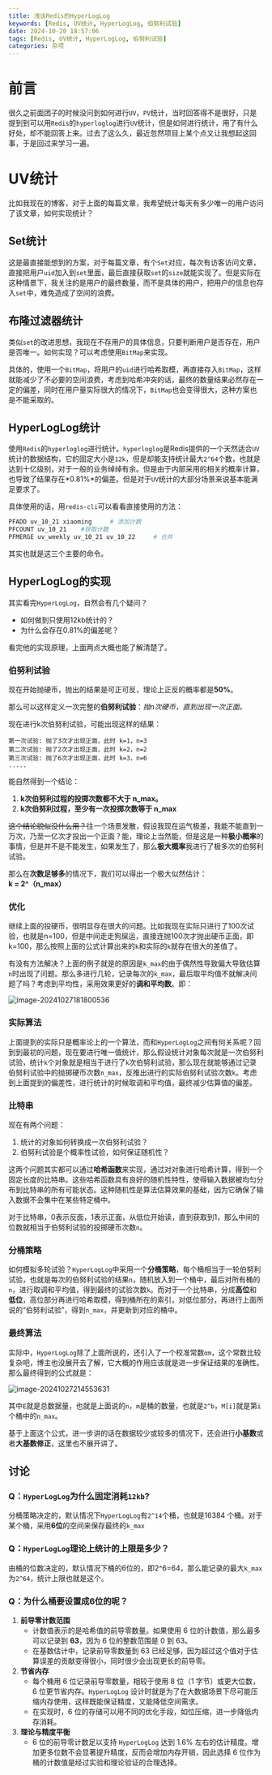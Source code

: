 ```yaml
---
title: 浅谈Redis的HyperLogLog
keywords: [Redis, UV统计, HyperLogLog, 伯努利试验]
date: 2024-10-20 18:57:06
tags: [Redis, UV统计, HyperLogLog, 伯努利试验]
categories: 杂项
---
```


# 前言

很久之前面团子的时候没问到如何进行`UV`，`PV`统计，当时回答得不是很好，只是提到到可以用`Redis`的`hyperloglog`进行`UV`统计，但是如何进行统计，用了有什么好处，却不能回答上来。过去了这么久，最近忽然项目上某个点又让我想起这回事，于是回过来学习一遍。

# UV统计

比如我现在的博客，对于上面的每篇文章，我希望统计每天有多少唯一的用户访问了该文章，如何实现统计？

## Set统计

这是最直接能想到的方案，对于每篇文章，有个`Set`对应，每次有访客访问文章，直接把用户`uid`加入到`set`里面，最后直接获取`set`的`size`就能实现了。但是实际在这种情景下，我关注的是用户的最终数量，而不是具体的用户，把用户的信息也存入`set`中，难免造成了空间的浪费。

## 布隆过滤器统计

类似`set`的改进思想，我现在不存用户的具体信息，只要判断用户是否存在，用户是否唯一。如何实现？可以考虑使用`BitMap`来实现。

具体的，使用一个`BitMap`，将用户的`uid`进行哈希取模，再直接存入`BitMap`，这样就能减少了不必要的空间浪费，考虑到哈希冲突的话，最终的数量结果必然存在一定的偏差，同时在用户量实际很大的情况下，`BitMap`也会变得很大，这种方案也是不能采取的。

## HyperLogLog统计

使用`Redis`的`hyperloglog`进行统计。`hyperloglog`是Redis提供的一个天然适合`UV`统计的数据结构，它的固定大小是`12k`，但是却能支持统计最大`2^64`个数，也就是达到十亿级别，对于一般的业务绰绰有余。但是由于内部采用的相关的概率计算，也导致了结果存在*0.81%*的偏差。但是对于`UV`统计的大部分场景来说基本能满足要求了。

具体使用的话，用`redis-cli`可以看看直接使用的方法：

```bash
PFADD uv_10_21 xiaoming		# 添加计数
PFCOUNT uv_10_21	#获取计数
PFMERGE uv_weekly uv_10_21 uv_10_22 	# 合并
```

其实也就是这三个主要的命令。

## HyperLogLog的实现

其实看完`HyperLogLog`，自然会有几个疑问？

- 如何做到只使用12kb统计的？
- 为什么会存在0.81%的偏差呢？

看完他的实现原理，上面两点大概也能了解清楚了。

### 伯努利试验

现在开始抛硬币，抛出的结果是可正可反，理论上正反的概率都是**50%**。

那么可以这样定义一次完整的**伯努利试验**：*抛n次硬币，直到出现一次正面。*

现在进行k次伯努利试验，可能出现这样的结果：

```
第一次试验: 抛了3次才出现正面，此时 k=1，n=3
第二次试验: 抛了2次才出现正面，此时 k=2，n=2
第三次试验: 抛了6次才出现正面，此时 k=3，n=6
.....
```

能自然得到一个结论：

1. **k次伯努利过程的投掷次数都不大于 n_max。**
2. **k次伯努利过程，至少有一次投掷次数等于 n_max**

~~这个结论貌似没什么用？~~往一个场景发散，假设我现在运气极差，我能不能直到一万次，乃至一亿次才投出一个正面？能，理论上当然能，但是这是一种**极小概率**的事情，但是并不是不能发生，如果发生了，那么**极大概率**我进行了极多次的伯努利试验。

那么在**次数足够多**的情况下，我们可以得出一个极大似然估计：**k = 2^（n_max）**

### 优化

继续上面的投硬币，很明显存在很大的问题。比如我现在实际只进行了100次试验，也就是n=100，但是中间走走狗屎运，直接连抛100次才抛出硬币正面，即k=100，那么按照上面的公式计算出来的`k`和实际的`k`就存在很大的差值了。

有没有方法解决？上面的例子就是的原因是`k_max`的由于偶然性导致偏大导致估算`n`时出现了问题。那么多进行几轮，记录每次的`k_max`，最后取平均值不就解决问题了吗？考虑到平均性，采用效果更好的**调和平均数**。即：

![image-20241027181800536](C:\Users\xiao\AppData\Roaming\Typora\typora-user-images\image-20241027181800536.png)

### 实际算法

上面提到的实际只是概率论上的一个算法，而和`HyperLogLog`之间有何关系呢？回到到最初的问题，现在要进行唯一值统计，那么假设统计对象每次就是一次伯努利试验，统计`k`个对象就是相当于进行了`k`次伯努利试验，那么现在就能够通过记录伯努利试验中的抛掷硬币次数`n_max`，反推出进行的实际伯努利试验次数`k`。考虑到上面提到的偏差性，进行统计的时候取调和平均值，最终减少估算值的偏差。

### 比特串

现在有两个问题：

1. 统计的对象如何转换成一次伯努利试验？
2. 伯努利试验是个概率性试验，如何保证随机性？

这两个问题其实都可以通过**哈希函数**来实现，通过对对象进行哈希计算，得到一个固定长度的比特串。这些哈希函数具有良好的随机性特性，使得输入数据被均匀分布到比特串的所有可能状态。这种随机性是算法估算效果的基础，因为它确保了输入数据不会集中在某些特定桶中。

对于比特串，0表示反面，1表示正面，从低位开始读，直到获取到1，那么中间的位数就相当于伯努利试验的投掷硬币次数`n`。

### 分桶策略

如何模拟多轮试验？`HyperLogLog`中采用一个**分桶策略**，每个桶相当于一轮伯努利试验，也就是每次的伯努利试验的结果`n`，随机放入到一个桶中，最后对所有桶的`n`，进行取调和平均值，得到最终的试验次数`k`。而对于一个比特串，分成**高位**和**低位**，高位部分再进行哈希取模，得到桶所在的索引，对低位部分，再进行上面所说的“伯努利试验”，得到`n_max`，并更新到对应的桶中。

### 最终算法

实际中，`HyperLogLog`除了上面所说的，还引入了一个校准常数`αm`，这个常数比较复杂吧，博主也没展开去了解，它大概的作用应该就是进一步保证结果的准确性。那么最终得到的公式就是：

![image-20241027214553631](C:\Users\xiao\AppData\Roaming\Typora\typora-user-images\image-20241027214553631.png)

其中`E`就是总数据量，也就是上面说的`n`，`m`是桶的数量，也就是`2^b`，`M[i]`就是第`i`个桶中的`n_max`。

基于上面这个公式，进一步讲的话在数据较少或较多的情况下，还会进行**小基数**或者**大基数修正**，这里也不展开讲了。

## 讨论

### Q：`HyperLogLog`为什么固定消耗`12kb`?

分桶策略决定的，默认情况下`HyperLogLog`有`2^14`个桶，也就是16384 个桶。对于某个桶，采用**6位**的空间来保存最终的`k_max`

### Q：`HyperLogLog`理论上统计的上限是多少？

由桶的位数决定的，默认情况下桶的6位的，即2^6=64，那么能记录的最大`k_max`为`2^64`，统计上限也就是这个。

### Q：为什么桶要设置成6位的呢？

1. **前导零计数范围**
   - 计数值表示的是哈希值的前导零数量。如果使用 6 位的计数值，那么最多可以记录到 **63**，因为 6 位的整数范围是 0 到 63。
   - 在基数估计中，记录前导零数量到 63 已经足够，因为超过这个值对于估算误差的贡献变得很小，同时很少会出现更长的前导零。
2. **节省内存**
   - 每个桶用 6 位记录前导零数量，相较于使用 8 位（1 字节）或更大位数，6 位更节省内存。`HyperLogLog` 设计时就是为了在大数据场景下尽可能压缩内存使用，这样既能保证精度，又能降低空间需求。
   - 在实现时，6 位的存储可以用不同的优化手段，如位压缩，进一步降低内存消耗。
3. **理论与精度平衡**
   - 6 位的前导零计数足以支持 `HyperLogLog` 达到 1.6% 左右的估计精度。增加更多位数不会显著提升精度，反而会增加内存开销，因此选择 6 位作为桶的计数值是经过实验和理论验证的合理选择。



